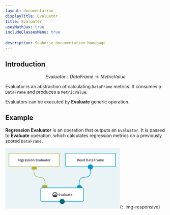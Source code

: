 ```yaml
---
layout: documentation
displayTitle: Evaluator
title: Evaluator
usesMathJax: true
includeClassesMenu: true

description: Seahorse documentation homepage
---
```

## Introduction

$$Evaluator: DataFrame \rightarrow MetricValue$$

Evaluator is an abstraction of calculating `DataFrame` metrics. It consumes a `DataFrame` and produces a `MetricValue`.

Evaluators can be executed by **Evaluate** generic operation.

## Example

**Regression Evaluator** is an operation that outputs an `Evaluator`. It is passed to **Evaluate** operation,
which calculates regression metrics on a previously scored `DataFrame`.

![estimator example](../img/evaluator_example.png){: .img-responsive}
